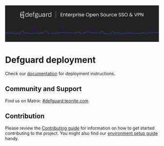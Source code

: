  <p align="center">
    <img src="docs/header.png" alt="defguard">
 </p>

# Defguard deployment

Check our [documentation](https://docs.defguard.net/deployment-strategies/setting-up-your-instance) for deployment
instructions.

## Community and Support

Find us on Matrix: [#defguard:teonite.com](https://matrix.to/#/#defguard:teonite.com)

## Contribution

Please review the [Contributing guide](https://docs.defguard.net/for-developers/contributing) for information on how to get started contributing to the project. You might also find our [environment setup guide](https://docs.defguard.net/for-developers/dev-env-setup) handy.
